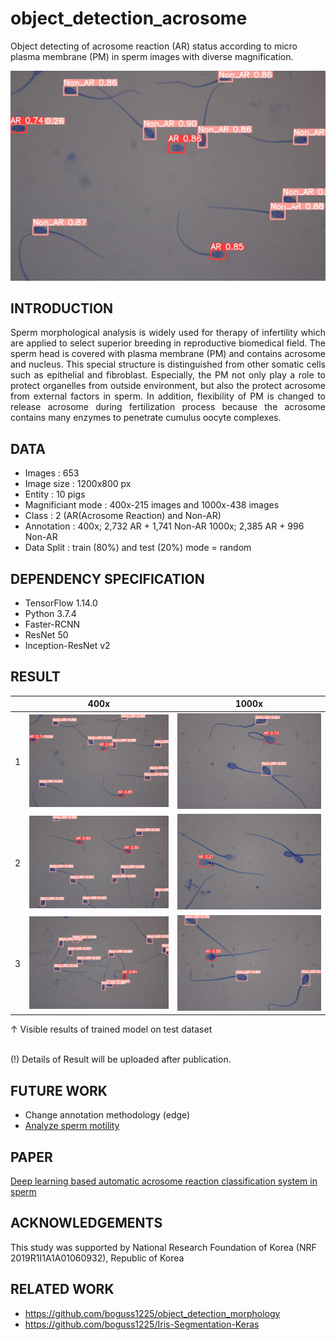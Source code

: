 # object_detection_acrosome
Object detecting of acrosome reaction (AR) status according to micro plasma membrane (PM) in sperm images with diverse magnification.

![picture](screenshots/detection_400_95.JPG) </br>

## INTRODUCTION
<p align='justify'> Sperm morphological analysis is widely used for therapy of infertility which are applied to select superior breeding in reproductive biomedical field. The sperm head is covered with plasma membrane (PM) and contains acrosome and nucleus. This special structure is distinguished from other somatic cells such as epithelial and fibroblast. Especially, the PM not only play a role to protect organelles from outside environment, but also the protect acrosome from external factors in sperm. In addition, flexibility of PM is changed to release acrosome during fertilization process because the acrosome contains many enzymes to penetrate cumulus oocyte complexes. </p>

## DATA
* Images : 653
* Image size : 1200x800 px
* Entity : 10 pigs
* Magnificiant mode : 400x-215 images and 1000x-438 images
* Class : 2 (AR(Acrosome Reaction) and Non-AR)
* Annotation : 400x; 2,732 AR + 1,741 Non-AR
               1000x; 2,385 AR + 996 Non-AR
* Data Split : train (80%) and test (20%)
               mode = random

## DEPENDENCY SPECIFICATION
* TensorFlow 1.14.0
* Python 3.7.4
* Faster-RCNN
* ResNet 50
* Inception-ResNet v2

## RESULT
|  |400x           |1000x           |
|--|---------------|----------------|
|1 |![picture](screenshots/detection_400_95.JPG)|![picture](screenshots/detection_1000_34.JPG)|
|2 |![picture](screenshots/detection_400_97.JPG)|![picture](screenshots/detection_1000_36.JPG)|
|3 |![picture](screenshots/detection_400_98.JPG)|![picture](screenshots/detection_1000_45.JPG)|

↑ Visible results of trained model on test dataset </br>
</br>

(!) Details of Result will be uploaded after publication.

<!-- ![picture](screenshots/table1.png) </br>
</br>

![picture](screenshots/fig1.png) </br>
<p align='justify'> Model 1000 (Fig.1A, yellow lines) are higher than other models. Of these, Non-AR sperm (Fig.1A, yellow line) is higher than AR sperm (Fig.1A, yellow dot line). Otherwise, AR sperm of model 400+1000 (Fig.1A, blue line) is lowest in sperms of other models. The precision-recall curves of 2 sperm types (AR and Non-AR) when IoU is 0.5, are shown in Fig.1B. The APs of AR sperm (Fig.1B, yellow line) in model 1000 are higher than model 400 (Fig.1B, red line) and model 400+1000 (Fig.1B, blue line) models. </p>

![picture](screenshots/fig2.png) </br>

<p align='justify'> After confirmation of performances regarding ResNet 50 and Inception-ResNet v2 based on evaluation of test dataset in model 400 and 1000, we select Inception-Resnet v2 backbone of model 400 and 1000 for comparing with experts. Classification performance of model 400 (Fig.2A, black line) is similar expert 1 (Fig.2A, red point) and 2 (Fig.2A, yellow point), but lower expert 3 (Fig.2A, green point) in AR sperm detection. On the other hand, model 400 (Fig.2B, black line) classify Non-AR sperm more than expert 1 (Fig.2B, red point) and 2 (Fig.2B, yellow point). Performance of AR sperm detection in model 1000 (Fig.2C, black line) is higher than expert 1 (Fig.2B, red point) and 2 (Fig.2B, yellow point) </p>
</br>

![picture](screenshots/table2.png) </br>
 -->

## FUTURE WORK
* Change annotation methodology (edge)
* [Analyze sperm motility](https://github.com/boguss1225/sperm_motility_analyzer)

## PAPER
[Deep learning based automatic acrosome reaction
classification system in sperm](https://manuscriptlink-society-file.s3-ap-northeast-1.amazonaws.com/sma/conference/sma2020fall/presentation/12.pdf)

## ACKNOWLEDGEMENTS
This study was supported by National Research Foundation of Korea (NRF 2019R1I1A1A01060932), Republic of Korea

## RELATED WORK
* https://github.com/boguss1225/object_detection_morphology
* https://github.com/boguss1225/Iris-Segmentation-Keras
